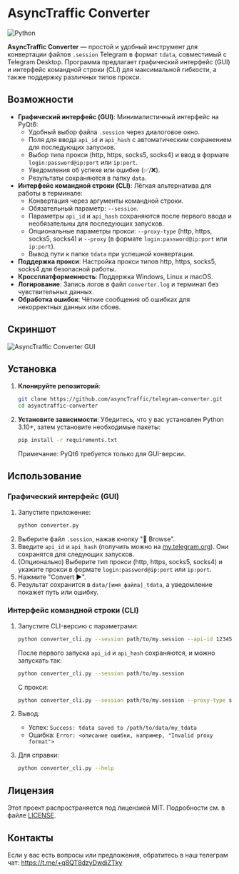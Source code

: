 # AsyncTraffic Converter

![Python](https://img.shields.io/badge/python-3.10%2B-blue)

**AsyncTraffic Converter** — простой и удобный инструмент для конвертации файлов `.session` Telegram в формат `tdata`, совместимый с Telegram Desktop. Программа предлагает графический интерфейс (GUI) и интерфейс командной строки (CLI) для максимальной гибкости, а также поддержку различных типов прокси.

## Возможности

- **Графический интерфейс (GUI)**: Минималистичный интерфейс на PyQt6:
  - Удобный выбор файла `.session` через диалоговое окно.
  - Поля для ввода `api_id` и `api_hash` с автоматическим сохранением для последующих запусков.
  - Выбор типа прокси (http, https, socks5, socks4) и ввод в формате `login:password@ip:port` или `ip:port`.
  - Уведомления об успехе или ошибке (✅/❌).
  - Результаты сохраняются в папку `data`.
- **Интерфейс командной строки (CLI)**: Лёгкая альтернатива для работы в терминале:
  - Конвертация через аргументы командной строки.
  - Обязательный параметр: `--session`.
  - Параметры `api_id` и `api_hash` сохраняются после первого ввода и необязательны для последующих запусков.
  - Опциональные параметры прокси: `--proxy-type` (http, https, socks5, socks4) и `--proxy` (в формате `login:password@ip:port` или `ip:port`).
  - Вывод пути к папке `tdata` при успешной конвертации.
- **Поддержка прокси**: Настройка прокси типов http, https, socks5, socks4 для безопасной работы.
- **Кроссплатформенность**: Поддержка Windows, Linux и macOS.
- **Логирование**: Запись логов в файл `converter.log` и терминал без чувствительных данных.
- **Обработка ошибок**: Чёткие сообщения об ошибках для некорректных данных или сбоев.

## Скриншот

![AsyncTraffic Converter GUI](https://github.com/user-attachments/assets/e2ec19d6-0255-4411-81b5-0cd7dac240b7)

## Установка

1. **Клонируйте репозиторий**:
   ```bash
   git clone https://github.com/asyncTraffic/telegram-converter.git
   cd asynctraffic-converter
   ```

2. **Установите зависимости**:
   Убедитесь, что у вас установлен Python 3.10+, затем установите необходимые пакеты:
   ```bash
   pip install -r requirements.txt
   ```
   Примечание: PyQt6 требуется только для GUI-версии.

## Использование

### Графический интерфейс (GUI)

1. Запустите приложение:
   ```bash
   python converter.py
   ```
2. Выберите файл `.session`, нажав кнопку "📂 Browse".
3. Введите `api_id` и `api_hash` (получить можно на [my.telegram.org](https://my.telegram.org)). Они сохранятся для следующих запусков.
4. (Опционально) Выберите тип прокси (http, https, socks5, socks4) и укажите прокси в формате `login:password@ip:port` или `ip:port`.
5. Нажмите "Convert ▶️".
6. Результат сохранится в `data/[имя_файла]_tdata`, а уведомление покажет путь или ошибку.

### Интерфейс командной строки (CLI)

1. Запустите CLI-версию с параметрами:
   ```bash
   python converter_cli.py --session path/to/my.session --api-id 123456 --api-hash abcdef1234567890
   ```
   После первого запуска `api_id` и `api_hash` сохраняются, и можно запускать так:
   ```bash
   python converter_cli.py --session path/to/my.session
   ```
   С прокси:
   ```bash
   python converter_cli.py --session path/to/my.session --proxy-type socks5 --proxy user:pass@192.168.1.1:8080
   ```
2. Вывод:
   - Успех: `Success: tdata saved to /path/to/data/my_tdata`
   - Ошибка: `Error: <описание ошибки, например, "Invalid proxy format">`

3. Для справки:
   ```bash
   python converter_cli.py --help
   ```


## Лицензия

Этот проект распространяется под лицензией MIT. Подробности см. в файле [LICENSE](LICENSE).

## Контакты

Если у вас есть вопросы или предложения, обратитесь в наш телеграм чат: https://t.me/+q8QT8dzyDwdiZTky
